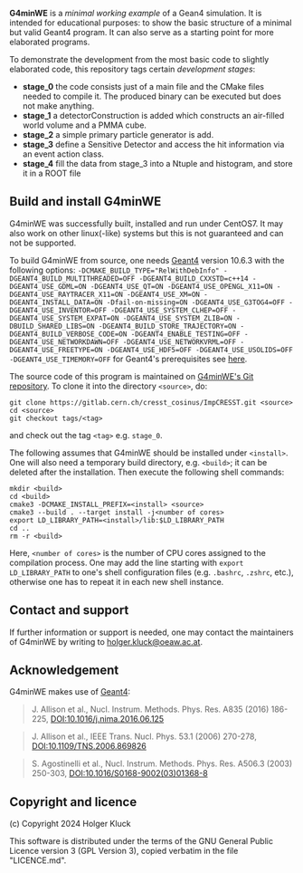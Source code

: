**G4minWE** is a _minimal working example_ of a Gean4 simulation. It is intended for educational purposes: to show the basic structure of a minimal but valid Geant4 program. It can also serve as a starting point for more elaborated programs.

To demonstrate the development from the most basic code to slightly elaborated code, this repository tags certain _development stages_:
  - **stage_0** the code consists just of a main file and the CMake files needed to compile it. The produced binary can be executed but does not make anything.
  - **stage_1** a detectorConstruction is added which constructs an air-filled world volume and a PMMA cube.
  - **stage_2** a simple primary particle generator is add.
  - **stage_3** define a Sensitive Detector and access the hit information via an event action class.
  - **stage_4** fill the data from stage_3 into a Ntuple and histogram, and store it in a ROOT file
  
## Build and install G4minWE

G4minWE was successfully built, installed and run under CentOS7. It may also work on other linux(-like) systems but this is not guaranteed and can not be supported.

To build G4minWE from source, one needs [Geant4](https://geant4.cern.ch) version 10.6.3 with the following options: `-DCMAKE_BUILD_TYPE="RelWithDebInfo" -DGEANT4_BUILD_MULTITHREADED=OFF -DGEANT4_BUILD_CXXSTD=c++14 -DGEANT4_USE_GDML=ON -DGEANT4_USE_QT=ON -DGEANT4_USE_OPENGL_X11=ON -DGEANT4_USE_RAYTRACER_X11=ON -DGEANT4_USE_XM=ON -DGEANT4_INSTALL_DATA=ON -Dfail-on-missing=ON -DGEANT4_USE_G3TOG4=OFF -DGEANT4_USE_INVENTOR=OFF -DGEANT4_USE_SYSTEM_CLHEP=OFF -DGEANT4_USE_SYSTEM_EXPAT=ON -DGEANT4_USE_SYSTEM_ZLIB=ON -DBUILD_SHARED_LIBS=ON -DGEANT4_BUILD_STORE_TRAJECTORY=ON -DGEANT4_BUILD_VERBOSE_CODE=ON -DGEANT4_ENABLE_TESTING=OFF -DGEANT4_USE_NETWORKDAWN=OFF -DGEANT4_USE_NETWORKVRML=OFF -DGEANT4_USE_FREETYPE=ON -DGEANT4_USE_HDF5=OFF -DGEANT4_USE_USOLIDS=OFF -DGEANT4_USE_TIMEMORY=OFF` for Geant4's prerequisites see [here](https://geant4-userdoc.web.cern.ch/UsersGuides/InstallationGuide/BackupVersions/V10.6c/html/gettingstarted.html#os-software-prerequisites).

The source code of this program is maintained on [G4minWE's Git repository](https://gitlab.tuwien.ac.at/holger.kluck/g4minwe). To clone it into the directory `<source>`, do:

	git clone https://gitlab.cern.ch/cresst_cosinus/ImpCRESST.git <source>
	cd <source>
	git checkout tags/<tag>

and check out the tag `<tag>` e.g. `stage_0`.

The following assumes that G4minWE should be installed under `<install>`. One will also need a temporary build directory, e.g. `<build>`; it can be deleted after the installation. Then execute the following shell commands:

    mkdir <build>
    cd <build>
    cmake3 -DCMAKE_INSTALL_PREFIX=<install> <source>
    cmake3 --build . --target install -j<number of cores>
    export LD_LIBRARY_PATH=<install>/lib:$LD_LIBRARY_PATH
    cd ..
    rm -r <build>

Here, `<number of cores>` is the number of CPU cores assigned to the compilation process. One may add the line starting with `export LD_LIBRARY_PATH` to one's shell configuration files (e.g. `.bashrc`, `.zshrc`, etc.), otherwise one has to repeat it in each new shell instance.

## Contact and support

If further information or support is needed, one may contact the maintainers of G4minWE by writing to [holger.kluck@oeaw.ac.at](mailto:holger.kluck@oeaw.ac.at).

## Acknowledgement

G4minWE makes use of [Geant4](https://geant4.cern.ch):

>J. Allison et al., Nucl. Instrum. Methods. Phys. Res. A835 (2016) 186-225, [DOI:10.1016/j.nima.2016.06.125](https://doi.org/10.1016/j.nima.2016.06.125)

>J. Allison et al., IEEE Trans. Nucl. Phys. 53.1 (2006) 270-278, [DOI:10.1109/TNS.2006.869826](https://doi.org/10.1109/TNS.2006.869826)

>S. Agostinelli et al., Nucl. Instrum. Methods. Phys. Res. A506.3 (2003) 250-303, [DOI:10.1016/S0168-9002(03)01368-8](https://doi.org/10.1016/S0168-9002(03)01368-8)

## Copyright and licence

(c) Copyright 2024 Holger Kluck

This software is distributed under the terms of the GNU General Public
Licence version 3 (GPL Version 3), copied verbatim in the file "LICENCE.md".
